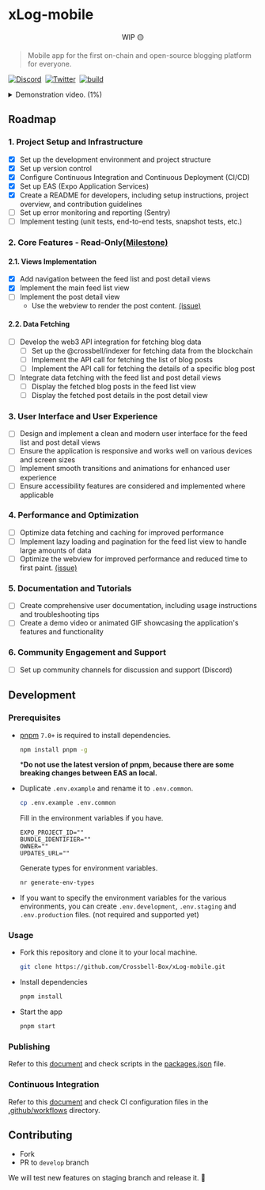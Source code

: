 # xLog-mobile  

<p align="center">
  WIP 🟡
</p>

> Mobile app for the first on-chain and open-source blogging platform for everyone. 

[![Discord](https://img.shields.io/badge/chat-Discord-5865F2.svg?logo=discord&style=flat-square)](https://discord.gg/46VJMMVCuF) &nbsp;[![Twitter](https://img.shields.io/badge/Twitter-@_xLog-1d9bf0.svg?logo=twitter&style=flat-square)](https://twitter.com/_xLog) &nbsp;[![build](https://img.shields.io/github/actions/workflow/status/Crossbell-Box/xLog/docker-build-push-prod.yml?logo=github&style=flat-square)](https://github.com/Crossbell-Box/xLog/actions/workflows/docker-build-push.yml)


<details>
<summary>Demonstration video. (1%)</summary>
<video src="./assets/demo.mp4"></video>
</details>


## Roadmap

### 1. Project Setup and Infrastructure

- [x] Set up the development environment and project structure
- [x] Set up version control 
- [x] Configure Continuous Integration and Continuous Deployment (CI/CD)
- [x] Set up EAS (Expo Application Services) 
- [x] Create a README for developers, including setup instructions, project overview, and contribution guidelines
- [ ] Set up error monitoring and reporting (Sentry)
- [ ] Implement testing (unit tests, end-to-end tests, snapshot tests, etc.)

### 2. Core Features - Read-Only[(Milestone)](https://github.com/Crossbell-Box/xLog-mobile/milestone/1)
#### 2.1. Views Implementation

- [x] Add navigation between the feed list and post detail views
- [x] Implement the main feed list view
- [ ] Implement the post detail view
    - Use the webview to render the post content. [(issue)](https://github.com/Crossbell-Box/xLog-mobile/issues/12)

#### 2.2. Data Fetching

- [ ] Develop the web3 API integration for fetching blog data
    - [ ] Set up the @crossbell/indexer for fetching data from the blockchain
    - [ ] Implement the API call for fetching the list of blog posts
    - [ ] Implement the API call for fetching the details of a specific blog post
- [ ] Integrate data fetching with the feed list and post detail views
    - [ ] Display the fetched blog posts in the feed list view
    - [ ] Display the fetched post details in the post detail view

### 3. User Interface and User Experience

- [ ] Design and implement a clean and modern user interface for the feed list and post detail views
- [ ] Ensure the application is responsive and works well on various devices and screen sizes
- [ ] Implement smooth transitions and animations for enhanced user experience
- [ ] Ensure accessibility features are considered and implemented where applicable

### 4. Performance and Optimization

- [ ] Optimize data fetching and caching for improved performance
- [ ] Implement lazy loading and pagination for the feed list view to handle large amounts of data
- [ ] Optimize the webview for improved performance and reduced time to first paint. [(issue)](https://github.com/Crossbell-Box/xLog-mobile/issues/12)

### 5. Documentation and Tutorials

- [ ] Create comprehensive user documentation, including usage instructions and troubleshooting tips
- [ ] Create a demo video or animated GIF showcasing the application's features and functionality

### 6. Community Engagement and Support

- [ ] Set up community channels for discussion and support (Discord)


## Development
### Prerequisites

- [pnpm](https://pnpm.io/) `7.0+` is required to install dependencies.  

    ```sh
    npm install pnpm -g
    ```

    ***Do not use the latest version of pnpm, because there are some breaking changes between EAS an local.** 

- Duplicate `.env.example` and rename it to `.env.common`.  

    ```sh
    cp .env.example .env.common
    ```

    Fill in the environment variables if you have.

    ```
    EXPO_PROJECT_ID=""
    BUNDLE_IDENTIFIER=""
    OWNER=""
    UPDATES_URL=""
    ```

    Generate types for environment variables.

    ```sh
    nr generate-env-types
    ```

- If you want to specify the environment variables for the various environments, you can create `.env.development`, `.env.staging` and `.env.production` files. (not required and supported yet)


### Usage

- Fork this repository and clone it to your local machine.

    ```sh
    git clone https://github.com/Crossbell-Box/xLog-mobile.git
    ```

- Install dependencies

    ```sh
    pnpm install
    ```

- Start the app

    ```sh
    pnpm start
    ```

### Publishing
Refer to this [document](https://docs.expo.dev/build/setup/) and check scripts in the [packages.json](./packages.json) file.

### Continuous Integration
Refer to this [document](https://docs.expo.dev/eas-update/how-eas-update-works/) and check CI configuration files in the [.github/workflows](./.github/workflows) directory.

## Contributing

- Fork
- PR to `develop` branch

We will test new features on staging branch and release it. 🚀